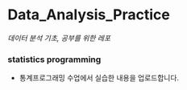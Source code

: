# Data_Analysis_Practice
*데이터 분석 기초, 공부를 위한 레포*

### statistics programming
* 통계프로그래밍 수업에서 실습한 내용을 업로드합니다.
